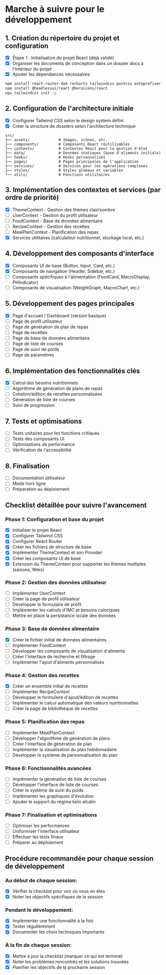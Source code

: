 # Marche à suivre pour le développement

## 1. Création du répertoire du projet et configuration

- [x] Étape 1 : Initialisation du projet React (déjà validé)
- [x] Organiser les documents de conception dans un dossier docs à l'intérieur du projet
- [x] Ajouter les dépendances nécessaires:
```bash
npm install react-router-dom recharts tailwindcss postcss autoprefixer
npm install @headlessui/react @heroicons/react
npx tailwindcss init -p
```

## 2. Configuration de l'architecture initiale

- [x] Configurer Tailwind CSS selon le design system défini
- [x] Créer la structure de dossiers selon l'architecture technique
```
src/
├── assets/             # Images, icônes, etc.
├── components/         # Composants React réutilisables
├── contexts/           # Contextes React pour la gestion d'état
├── data/               # Données statiques (base d'aliments initiale)
├── hooks/              # Hooks personnalisés
├── pages/              # Pages principales de l'application
├── services/           # Services pour les opérations complexes
├── styles/             # Styles globaux et variables
└── utils/              # Fonctions utilitaires
```

## 3. Implémentation des contextes et services (par ordre de priorité)

- [x] ThemeContext - Gestion des thèmes clair/sombre
- [ ] UserContext - Gestion du profil utilisateur
- [ ] FoodContext - Base de données alimentaire
- [ ] RecipeContext - Gestion des recettes
- [ ] MealPlanContext - Planification des repas
- [x] Services utilitaires (calculateur nutritionnel, stockage local, etc.)

## 4. Développement des composants d'interface

- [x] Composants UI de base (Button, Input, Card, etc.)
- [x] Composants de navigation (Header, Sidebar, etc.)
- [ ] Composants spécifiques à l'alimentation (FoodCard, MacroDisplay, PHIndicator)
- [ ] Composants de visualisation (WeightGraph, MacroChart, etc.)

## 5. Développement des pages principales

- [x] Page d'accueil / Dashboard (version basique)
- [ ] Page de profil utilisateur
- [ ] Page de génération de plan de repas
- [ ] Page de recettes
- [ ] Page de base de données alimentaire
- [ ] Page de liste de courses
- [ ] Page de suivi de poids
- [ ] Page de paramètres

## 6. Implémentation des fonctionnalités clés

- [x] Calcul des besoins nutritionnels
- [ ] Algorithme de génération de plans de repas
- [ ] Création/édition de recettes personnalisées
- [ ] Génération de liste de courses
- [ ] Suivi de progression

## 7. Tests et optimisations

- [ ] Tests unitaires pour les fonctions critiques
- [ ] Tests des composants UI
- [ ] Optimisations de performance
- [ ] Vérification de l'accessibilité

## 8. Finalisation

- [ ] Documentation utilisateur
- [ ] Mode hors ligne
- [ ] Préparation au déploiement

## Checklist détaillée pour suivre l'avancement

### Phase 1: Configuration et base du projet

- [x] Initialiser le projet React
- [x] Configurer Tailwind CSS
- [x] Configurer React Router
- [x] Créer les fichiers de structure de base
- [x] Implémenter ThemeContext et son Provider
- [x] Créer les composants UI de base
- [x] Extension du ThemeContext pour supporter les thèmes multiples (saisons, fêtes)

### Phase 2: Gestion des données utilisateur

- [ ] Implémenter UserContext
- [ ] Créer la page de profil utilisateur
- [ ] Développer le formulaire de profil
- [ ] Implémenter les calculs d'IMC et besoins caloriques
- [ ] Mettre en place la persistance locale des données

### Phase 3: Base de données alimentaire

- [x] Créer le fichier initial de données alimentaires
- [ ] Implémenter FoodContext
- [ ] Développer les composants de visualisation d'aliments
- [ ] Créer l'interface de recherche et filtrage
- [ ] Implémenter l'ajout d'aliments personnalisés

### Phase 4: Gestion des recettes

- [x] Créer un ensemble initial de recettes
- [ ] Implémenter RecipeContext
- [ ] Développer le formulaire d'ajout/édition de recettes
- [ ] Implémenter le calcul automatique des valeurs nutritionnelles
- [ ] Créer la page de bibliothèque de recettes

### Phase 5: Planification des repas

- [ ] Implémenter MealPlanContext
- [ ] Développer l'algorithme de génération de plans
- [ ] Créer l'interface de génération de plan
- [ ] Implémenter la visualisation du plan hebdomadaire
- [ ] Développer le système de personnalisation du plan

### Phase 6: Fonctionnalités avancées

- [ ] Implémenter la génération de liste de courses
- [ ] Développer l'interface de liste de courses
- [ ] Créer le système de suivi du poids
- [ ] Implémenter les graphiques d'évolution
- [ ] Ajouter le support du régime keto alcalin

### Phase 7: Finalisation et optimisations

- [ ] Optimiser les performances
- [ ] Uniformiser l'interface utilisateur
- [ ] Effectuer les tests finaux
- [ ] Préparer au déploiement

## Procédure recommandée pour chaque session de développement

### Au début de chaque session:

- [x] Vérifier la checklist pour voir où vous en êtes
- [x] Noter les objectifs spécifiques de la session

### Pendant le développement:

- [x] Implémenter une fonctionnalité à la fois
- [x] Tester régulièrement
- [x] Documenter les choix techniques importants

### À la fin de chaque session:

- [x] Mettre à jour la checklist (marquer ce qui est terminé)
- [x] Noter les problèmes rencontrés et les solutions trouvées
- [x] Planifier les objectifs de la prochaine session